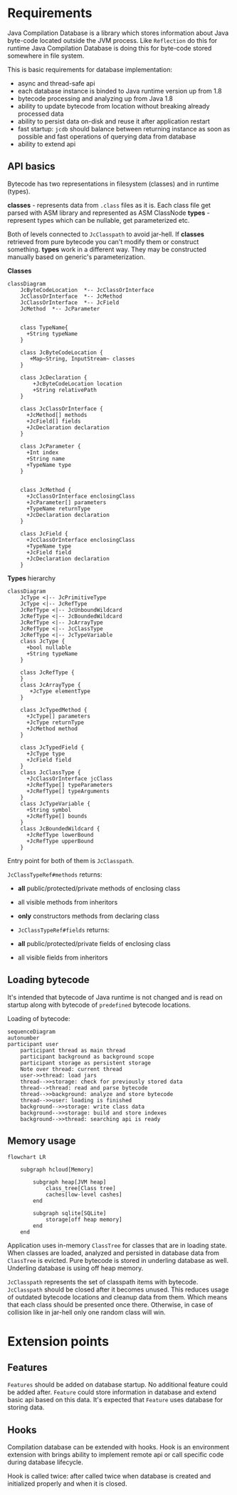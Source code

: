 # Requirements

Java Compilation Database is a library which stores information about Java byte-code located outside the JVM process. Like `Reflection` do this for runtime Java Compilation Database is doing this for byte-code stored somewhere in file system.

This is basic requirements for database implementation: 

* async and thread-safe api
* each database instance is binded to Java runtime version up from 1.8 
* bytecode processing and analyzing up from Java 1.8
* ability to update bytecode from location without breaking already processed data
* ability to persist data on-disk and reuse it after application restart
* fast startup: `jcdb` should balance between returning instance as soon as possible and fast operations of querying data from database
* ability to extend api

## API basics

Bytecode has two representations in filesystem (classes) and in runtime (types).

**classes** - represents data from `.class` files as it is. Each class file get parsed with ASM library and represented as ASM ClassNode
**types** - represent types which can be nullable, get parameterized etc.

Both of levels connected to `JcClasspath` to avoid jar-hell. If **classes** retrieved from pure bytecode you can't modify them or construct something. **types** work in a different way. They may be constructed manually based on generic's parameterization.   

**Classes**
```mermaid
classDiagram
    JcByteCodeLocation  *-- JcClassOrInterface
    JcClassOrInterface  *-- JcMethod
    JcClassOrInterface  *-- JcField
    JcMethod  *-- JcParameter
    
    
    class TypeName{
      +String typeName
    }

    class JcByteCodeLocation {
       +Map~String, InputStream~ classes 
    }

    class JcDeclaration {
        +JcByteCodeLocation location
        +String relativePath 
    }

    class JcClassOrInterface {
      +JcMethod[] methods
      +JcField[] fields
      +JcDeclaration declaration
    }

    class JcParameter {
      +Int index
      +String name
      +TypeName type
    }


    class JcMethod {
      +JcClassOrInterface enclosingClass
      +JcParameter[] parameters
      +TypeName returnType
      +JcDeclaration declaration
    }

    class JcField {
      +JcClassOrInterface enclosingClass
      +TypeName type
      +JcField field
      +JcDeclaration declaration
    }
``` 

**Types** hierarchy
```mermaid
classDiagram
    JcType <|-- JcPrimitiveType
    JcType <|-- JcRefType
    JcRefType <|-- JcUnboundWildcard
    JcRefType <|-- JcBoundedWildcard
    JcRefType <|-- JcArrayType
    JcRefType <|-- JcClassType
    JcRefType <|-- JcTypeVariable
    class JcType {
      +bool nullable
      +String typeName
    }

    class JcRefType {
    }
    class JcArrayType {
       +JcType elementType
    }

    class JcTypedMethod {
      +JcType[] parameters
      +JcType returnType
      +JcMethod method
    }

    class JcTypedField {
      +JcType type
      +JcField field
    }
    class JcClassType {
      +JcClassOrInterface jcClass
      +JcRefType[] typeParameters
      +JcRefType[] typeArguments
    }
    class JcTypeVariable {
      +String symbol
      +JcRefType[] bounds
    }
    class JcBoundedWildcard {
      +JcRefType lowerBound
      +JcRefType upperBound
    }
``` 

Entry point for both of them is `JcClasspath`.

`JcClassTypeRef#methods` returns: 
- **all** public/protected/private methods of enclosing class 
- all visible methods from inheritors
- **only** constructors methods from declaring class 

- `JcClassTypeRef#fields` returns: 
- **all** public/protected/private fields of enclosing class 
- all visible fields from inheritors


## Loading bytecode

It's intended that bytecode of Java runtime is not changed and is read on startup along with bytecode of `predefined` bytecode locations.

Loading of bytecode:

```mermaid
sequenceDiagram
autonumber
participant user
    participant thread as main thread
    participant background as background scope
    participant storage as persistent storage
    Note over thread: current thread
    user->>thread: load jars
    thread-->>storage: check for previously stored data
    thread-->thread: read and parse bytecode
    thread-->>background: analyze and store bytecode
    thread-->>user: loading is finished
    background-->>storage: write class data
    background-->>storage: build and store indexes
    background-->>thread: searching api is ready
```

## Memory usage

```mermaid
flowchart LR

    subgraph hcloud[Memory]

        subgraph heap[JVM heap]
            class_tree[Class tree]
            caches[low-level cashes]
        end

        subgraph sqlite[SQLite]
            storage[off heap memory]
        end
    end
```

Application uses in-memory `ClassTree` for classes that are in loading state. When classes are loaded, analyzed and persisted in database data from `ClassTree` is evicted. 
Pure bytecode is stored in underling database as well. Underling database is using off heap memory.

`JcClasspath` represents the set of classpath items with bytecode. `JcClasspath` should be closed after it becomes unused. This reduces usage of outdated bytecode locations and cleanup data from them. Which means that each class should be presented once there. Otherwise, in case of collision like in jar-hell only one random class will win.

# Extension points

## Features

`Features` should be added on database startup. No additional feature could be added after. `Feature` could store information in database and extend basic api based on this data. It's expected that `Feature` uses database for storing data.


## Hooks

Compilation database can be extended with hooks. Hook is an environment extension with brings ability to implement remote api or call specific code during database lifecycle. 

Hook is called twice: after called twice when database is created and initialized properly and when it is closed.